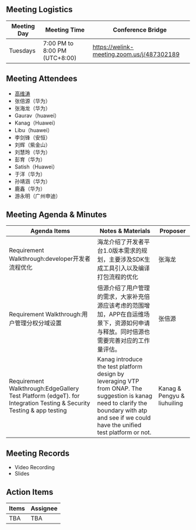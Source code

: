 ## Meeting Logistics

| Meeting Day  |  Meeting Time  | Conference Bridge  |
|---|---|---|
| Tuesdays  | 7:00 PM to 8:00 PM (UTC+8:00)   |  https://welink-meeting.zoom.us/j/487302189  |


## Meeting Attendees
- [高维涛](https://gitee.com/Gao_Victor)
- 张倍源（华为）
- 张海龙（华为）
- Gaurav（huawei）
- Kanag（Huawei）
- Libu（huawei）
- 李剑锋（安恒）
- 刘辉（紫金山）
- 刘慧玲（华为）
- 彭育（华为）
- Satish（Huawei）
- 于洋（华为）
- 孙靖涵（华为）
- 鹿鑫（华为）
- 游永明（广州申迪）


## Meeting Agenda & Minutes
|  Agenda Items  |  Notes & Materials   |  Proposer |
|---|---|---|
|  Requirement Walkthrough:developer开发者流程优化  |  海龙介绍了开发者平台1.0版本需求的规划，主要涉及SDK生成工具引入以及编译打包流程的优化   | 张海龙 |
|  Requirement Walkthrough:用户管理分权分域设置  |  倍源介绍了用户管理的需求，大家补充倍源应该考虑的范围增加，APP在自运维场景下，资源如何申请与释放。同时倍源也需要完善对应的工作量评估。  | 张倍源 |
|  Requirement Walkthrough:EdgeGallery Test Platform (edgeT). for Integration Testing & Security Testing & app testing | Kanag introduce the test platform design by leveraging VTP from ONAP. The suggestion is kanag need to clarify the boundary with atp and see if we could have the unified test platform or not. | Kanag & Pengyu & liuhuiling|


## Meeting Records
- Video Recording
- Slides


## Action Items
|  Items | Assignee   |
|---|---|
| TBA  | TBA |



